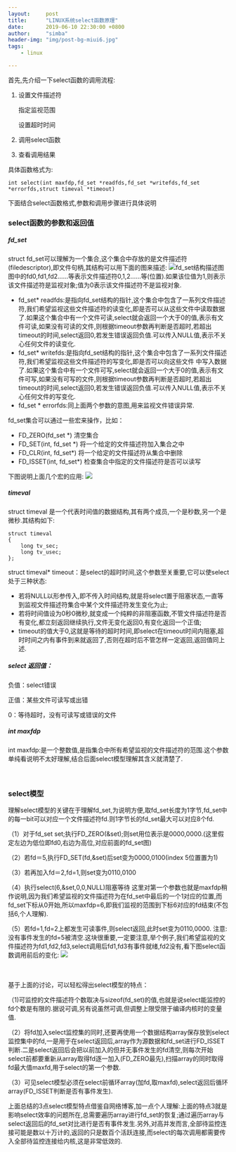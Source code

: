 ```yaml
---
layout:     post
title:      "LINUX系统select函数原理"
date:       2019-06-10 22:30:00 +0800
author:     "simba"
header-img: "img/post-bg-miui6.jpg"
tags:
    - linux

---
```



首先,先介绍一下select函数的调用流程:
1.  设置文件描述符

     指定监视范围
     
     设置超时时间
2.  调用select函数
3.  查看调用结果

具体函数格式为:
```
int select(int maxfdp,fd_set *readfds,fd_set *writefds,fd_set *errorfds,struct timeval *timeout)
```

下面结合select函数格式,参数和调用步骤进行具体说明

###  select函数的参数和返回值
#####  fd_set
struct fd_set可以理解为一个集合,这个集合中存放的是文件描述符(filedescriptor),即文件句柄,其结构可以用下面的图来描述:
![fd_set结构描述图](https://s2.ax1x.com/2019/06/12/V2x5YF.png)
图中的fd0,fd1,fd2......等表示文件描述符0,1,2......等(位置).如果该位值为1,则表示该文件描述符是监视对象;值为0表示该文件描述符不是监视对象.

*  fd_set* readfds:是指向fd_set结构的指针,这个集合中包含了一系列文件描述符,我们希望监视这些文件描述符的读变化,即是否可以从这些文件中读取数据了.如果这个集合中有一个文件可读,select就会返回一个大于0的值,表示有文件可读,如果没有可读的文件,则根据timeout参数再判断是否超时,若超出timeout的时间,select返回0,若发生错误返回负值.可以传入NULL值,表示不关心任何文件的读变化.
*  fd_set* writefds:是指向fd_set结构的指针,这个集合中包含了一系列文件描述符,我们希望监视这些文件描述符的写变化,即是否可以向这些文件 中写入数据了.如果这个集合中有一个文件可写,select就会返回一个大于0的值,表示有文件可写,如果没有可写的文件,则根据timeout参数再判断是否超时,若超出timeout的时间,select返回0,若发生错误返回负值.可以传入NULL值,表示不关心任何文件的写变化. 
*  fd_set * errorfds:同上面两个参数的意图,用来监视文件错误异常.


fd_set集合可以通过一些宏来操作，比如： 
*  FD_ZERO(fd_set *)
   清空集合 
*  FD_SET(int,  fd_set *)
   将一个给定的文件描述符加入集合之中
*  FD_CLR(int,  fd_set*)
   将一个给定的文件描述符从集合中删除
*  FD_ISSET(int,  fd_set*)
   检查集合中指定的文件描述符是否可以读写

下图说明上面几个宏的应用:
![](https://s2.ax1x.com/2019/06/12/VRmkFJ.png)


#####  timeval
struct timeval 是一个代表时间值的数据结构,其有两个成员,一个是秒数,另一个是微秒.其结构如下:
```
struct timeval
{
    long tv_sec;
    long tv_usec;
};
```
struct timeval* timeout：是select的超时时间,这个参数至关重要,它可以使select处于三种状态:
*  若将NULL以形参传入,即不传入时间结构,就是将select置于阻塞状态,一直等到监视文件描述符集合中某个文件描述符发生变化为止;
*  若将时间值设为0秒0微秒,就变成一个纯粹的非阻塞函数,不管文件描述符是否有变化,都立刻返回继续执行,文件无变化返回0,有变化返回一个正值;
*  timeout的值大于0,这就是等待的超时时间,即select在timeout时间内阻塞,超时时间之内有事件到来就返回了,否则在超时后不管怎样一定返回,返回值同上述.

#####  select 返回值： 
负值：select错误

正值：某些文件可读写或出错

0：等待超时，没有可读写或错误的文件

#####  int maxfdp
int maxfdp:是一个整数值,是指集合中所有希望监视的文件描述符的范围.这个参数单纯看说明不太好理解,结合后面select模型理解其含义就清楚了.
<br>
<br>
<br>
###  select模型
理解select模型的关键在于理解fd_set,为说明方便,取fd_set长度为1字节,fd_set中的每一bit可以对应一个文件描述符fd.则1字节长的fd_set最大可以对应8个fd.

（1）对于fd_set set;执行FD_ZERO(&set);则set用位表示是0000,0000.(这里假定左边为低位即fd0,右边为高位,对应前面的fd_set图)

（2）若fd＝5,执行FD_SET(fd,&set)后set变为0000,0100(index 5位置置为1)

（3）若再加入fd＝2,fd=1,则set变为0110,0100

（4）执行select(6,&set,0,0,NULL)阻塞等待  这里对第一个参数也就是maxfdp稍作说明,因为我们希望监视的文件描述符为在fd_set中最后的一个1对应的位置,而fd_set下标从0开始,所以maxfdp=6,即我们监视的范围到下标6对应的fd结束(不包括6,个人理解).

（5）若fd=1,fd=2上都发生可读事件,则select返回,此时set变为0110,0000.
注意:没有事件发生的fd=5被清空.这块很重要,一定要注意,举个例子,我们希望监视的文件描述符为fd1,fd2,fd3,select调用后fd1,fd3有事件就绪,fd2没有,看下图select函数调用前后的变化:
![](https://s2.ax1x.com/2019/06/12/VRmnOK.png)

<br>
<br>
基于上面的讨论，可以轻松得出select模型的特点：

（1)可监控的文件描述符个数取决与sizeof(fd_set)的值,也就是说select能监控的fd个数是有限的.据说可调,另有说虽然可调,但调整上限受限于编译内核时的变量值.

（2）将fd加入select监控集的同时,还要再使用一个数据结构array保存放到select监控集中的fd,一是用于在select返回后,array作为源数据和fd_set进行FD_ISSET判断.二是select返回后会把以前加入的但并无事件发生的fd清空,则每次开始 select前都要重新从array取得fd逐一加入(FD_ZERO最先),扫描array的同时取得fd最大值maxfd,用于select的第一个参数.

（3）可见select模型必须在select前循环array(加fd,取maxfd),select返回后循环array(FD_ISSET判断是否有事件发生).

上面总结的3点select模型特点借鉴自网络博客,加一点个人理解:上面的特点3就是影响select效率的问题所在,总需要遍历array进行fd_set的恢复;通过遍历array与select返回后的fd_set对比进行是否有事件发生.另外,对高并发而言,全部待监控连接可能是数以十万计的,返回的只是数百个活跃连接,而select的每次调用都需要传入全部待监控连接给内核,这是非常低效的.
